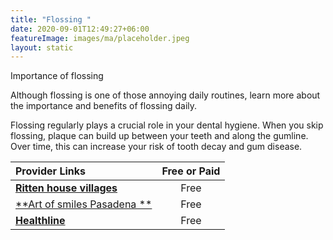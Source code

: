 ```yaml
---
title: "Flossing "
date: 2020-09-01T12:49:27+06:00
featureImage: images/ma/placeholder.jpeg
layout: static
---
```


Importance of flossing 

Although flossing is one of those annoying daily routines, learn more about the importance and benefits of flossing daily.

Flossing regularly plays a crucial role in your dental hygiene. When you skip flossing, plaque can build up between your teeth and along the gumline. Over time, this can increase your risk of tooth decay and gum disease.

| Provider Links      | Free or Paid  |  
| :-----------          | :--------------:      |  
| [**Ritten house villages**](https://www.rittenhousevillages.com/assisted-living-blog/the-importance-of-flossing-for-seniors/) | Free | 
| [**Art of smiles Pasadena **](https://www.artofsmilespasadena.com/flossing-tips-for-seniors-older-adults/) | Free | 
| [**Healthline**](https://www.healthline.com/health/how-to-floss) | Free | 
  

<br/><br/>






